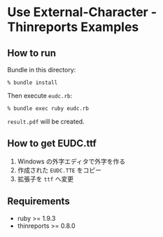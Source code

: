 # Use External-Character - Thinreports Examples

## How to run

Bundle in this directory:

    % bundle install

Then execute `eudc.rb`:

    % bundle exec ruby eudc.rb

`result.pdf` will be created.

## How to get EUDC.ttf

  1. Windows の外字エディタで外字を作る
  2. 作成された `EUDC.TTE` をコピー
  3. 拡張子を `ttf` へ変更

## Requirements

  * ruby >= 1.9.3
  * thinreports >= 0.8.0
